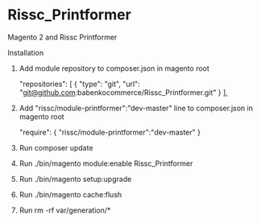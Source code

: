 # Rissc_Printformer
Magento 2 and Rissc Printformer

Installation

1. Add module repository to composer.json in magento root

    "repositories": [
        {
            "type": "git",
            "url": "git@github.com:babenkocommerce/Rissc_Printformer.git"
        }
    ],

2. Add "rissc/module-printformer":"dev-master" line to composer.json in magento root

    "require": {
        "rissc/module-printformer":"dev-master"
    }

3. Run composer update
4. Run ./bin/magento module:enable Rissc_Printformer
5. Run ./bin/magento setup:upgrade
6. Run ./bin/magento cache:flush
7. Run rm -rf var/generation/*
